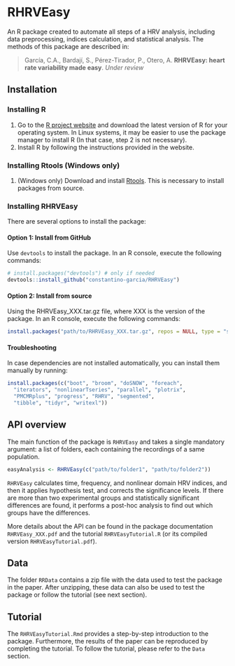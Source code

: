 

# RHRVEasy
An R package created to automate all steps of a HRV analysis, including data preprocessing, indices calculation, and statistical analysis. The methods of this package are described in:

> García, C.A., Bardají, S., Pérez-Tirador, P., Otero, A. **RHRVEasy: heart rate variability made easy**. *Under review*

## Installation
### Installing R
1. Go to the [R project website](https://www.r-project.org/) and download the latest version of R for your operating system. In Linux systems, it may be easier to use the package manager to install R (In that case, step 2 is not necessary).
2. Install R by following the instructions provided in the website.

### Installing Rtools (Windows only)
1. (Windows only) Download and install [Rtools](https://cran.r-project.org/bin/windows/Rtools/). This is necessary to install packages from source.

### Installing RHRVEasy
There are several options to install the package:

#### Option 1: Install from GitHub
Use `devtools` to install the package. In an R console, execute the following commands:
```R
# install.packages("devtools") # only if needed
devtools::install_github("constantino-garcia/RHRVEasy")
```

#### Option 2: Install from source 
Using the RHRVEasy_XXX.tar.gz file, where XXX is the version of the package. In an R console, execute the following commands:
```R
install.packages("path/to/RHRVEasy_XXX.tar.gz", repos = NULL, type = "source")
```

#### Troubleshooting
In case dependencies are not installed automatically, you can install them manually by running:
```R
install.packages(c("boot", "broom", "doSNOW", "foreach",
  "iterators", "nonlinearTseries", "parallel", "plotrix",
  "PMCMRplus", "progress", "RHRV", "segmented", 
  "tibble", "tidyr", "writexl"))
```


## API overview 

The main function of the package is `RHRVEasy` and takes a single mandatory argument:
a list of folders, each containing the recordings of a same 
population. 

```R 
easyAnalysis <- RHRVEasy(c("path/to/folder1", "path/to/folder2")) 
```

`RHRVEasy` calculates time, frequency, and nonlinear domain HRV indices, 
and then it applies hypothesis test, and corrects the significance levels. If 
there are more than two experimental groups and statistically significant 
differences are found, it performs a post-hoc analysis to find out which groups 
have the differences. 

More details about the API can be found in the package documentation `RHRVEasy_XXX.pdf` and the tutorial `RHRVEasyTutorial.R` (or its compiled version `RHRVEasyTutorial.pdf`).


## Data
The folder `RRData` contains a zip file with the data used to test the package in the paper. After unzipping, these data can also be used to test the package or follow the tutorial (see next section).

## Tutorial
The `RHRVEasyTutorial.Rmd` provides a step-by-step introduction to the package. Furthermore, the results of the paper can be reproduced by completing the tutorial. To follow the tutorial, please refer to the `Data` section.


